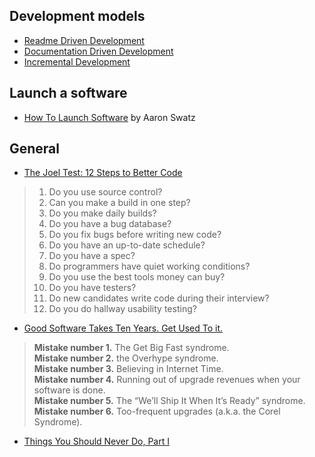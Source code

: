 
## Development models

* [Readme Driven Development](http://tom.preston-werner.com/2010/08/23/readme-driven-development.html)
* [Documentation Driven Development](https://blog.izs.me/2017/06/documentation-driven-development)
* [Incremental Development](https://ronjeffries.com/articles/019-01ff/incremental/)

## Launch a software

* [How To Launch Software](http://www.aaronsw.com/weblog/howtolaunch) by Aaron Swatz


## General

* [The Joel Test: 12 Steps to Better Code](https://www.joelonsoftware.com/2000/08/09/the-joel-test-12-steps-to-better-code/)

> 1. Do you use source control?
> 2. Can you make a build in one step?
> 3. Do you make daily builds?
> 4. Do you have a bug database?
> 5. Do you fix bugs before writing new code?
> 6. Do you have an up-to-date schedule?
> 7. Do you have a spec?
> 8. Do programmers have quiet working conditions?
> 9. Do you use the best tools money can buy?
> 10. Do you have testers?
> 11. Do new candidates write code during their interview?
> 12. Do you do hallway usability testing?

* [Good Software Takes Ten Years. Get Used To it.](https://www.joelonsoftware.com/2001/07/21/good-software-takes-ten-years-get-used-to-it/)

> **Mistake number 1.** The Get Big Fast syndrome.   
> **Mistake number 2.** the Overhype syndrome.   
> **Mistake number 3.** Believing in Internet Time.   
> **Mistake number 4.** Running out of upgrade revenues when your software is done.   
> **Mistake number 5.** The “We’ll Ship It When It’s Ready” syndrome.   
> **Mistake number 6.** Too-frequent upgrades (a.k.a. the Corel Syndrome).   

* [Things You Should Never Do, Part I](https://www.joelonsoftware.com/2000/04/06/things-you-should-never-do-part-i/)